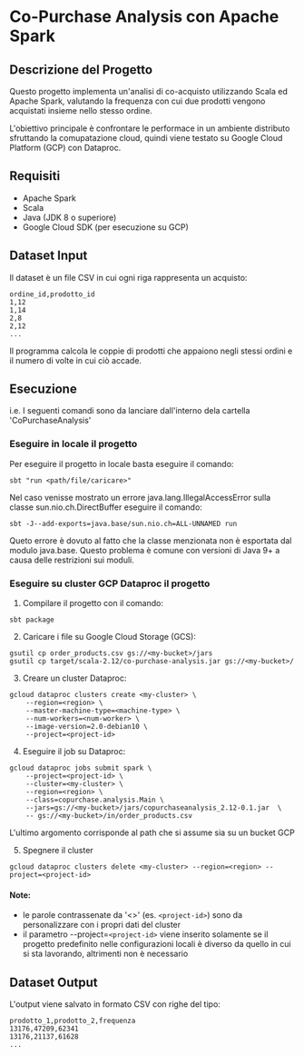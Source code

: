 # Co-Purchase Analysis con Apache Spark

## Descrizione del Progetto

Questo progetto implementa un'analisi di co-acquisto utilizzando Scala ed Apache Spark, valutando la frequenza con cui due prodotti vengono acquistati insieme nello stesso ordine. 

L'obiettivo principale è confrontare le performace in un ambiente distributo sfruttando la comupatazione cloud, quindi viene testato su Google Cloud Platform (GCP) con Dataproc.

## Requisiti

- Apache Spark
- Scala
- Java (JDK 8 o superiore)
- Google Cloud SDK (per esecuzione su GCP)

## Dataset Input

Il dataset è un file CSV in cui ogni riga rappresenta un acquisto:
```
ordine_id,prodotto_id
1,12
1,14
2,8
2,12
...
```
Il programma calcola le coppie di prodotti che appaiono negli stessi ordini e il numero di volte in cui ciò accade.

## Esecuzione 
i.e. I seguenti comandi sono da lanciare dall'interno dela cartella 'CoPurchaseAnalysis'

### Eseguire in locale il progetto
Per eseguire il progetto in locale basta eseguire il comando:
```
sbt "run <path/file/caricare>"
```

Nel caso venisse mostrato un errore java.lang.IllegalAccessError sulla classe sun.nio.ch.DirectBuffer eseguire il comando:
```
sbt -J--add-exports=java.base/sun.nio.ch=ALL-UNNAMED run
```

Queto errore è dovuto al fatto che la classe menzionata non è esportata dal modulo java.base. 
Questo problema è comune con versioni di Java 9+ a causa delle restrizioni sui moduli.

### Eseguire su cluster GCP Dataproc il progetto

1. Compilare il progetto con il comando:
```
sbt package
```

2. Caricare i file su Google Cloud Storage (GCS):
```
gsutil cp order_products.csv gs://<my-bucket>/jars
gsutil cp target/scala-2.12/co-purchase-analysis.jar gs://<my-bucket>/
```

3. Creare un cluster Dataproc:
```
gcloud dataproc clusters create <my-cluster> \
    --region=<region> \
    --master-machine-type=<machine-type> \
    --num-workers=<num-worker> \
    --image-version=2.0-debian10 \
    --project=<project-id>
```

4. Eseguire il job su Dataproc:
```
gcloud dataproc jobs submit spark \
    --project=<project-id> \
    --cluster=<my-cluster> \
    --region=<region> \
    --class=copurchase.analysis.Main \
    --jars=gs://<my-bucket>/jars/copurchaseanalysis_2.12-0.1.jar  \
    -- gs://<my-bucket>/in/order_products.csv
```
L'ultimo argomento corrisponde al path che si assume sia su un bucket GCP

5. Spegnere il cluster 
```
gcloud dataproc clusters delete <my-cluster> --region=<region> --project=<project-id>
```

#### Note: 
- le parole contrassenate da '<>' (es. ```<project-id>```) sono da personalizzare con i propri dati del cluster
- il parametro --project=```<project-id>``` viene inserito solamente se il progetto predefinito nelle configurazioni locali è diverso da quello in cui si sta lavorando, altrimenti non è necessario 

## Dataset Output

L'output viene salvato in formato CSV con righe del tipo:
```
prodotto_1,prodotto_2,frequenza
13176,47209,62341
13176,21137,61628
...
```
